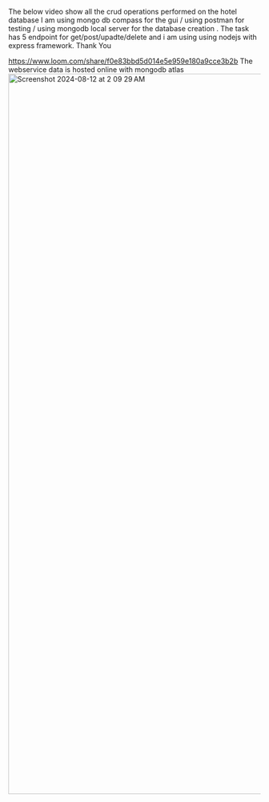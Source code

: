 The below video show all the crud operations performed on the hotel database I am using mongo db compass for the gui / using postman for testing / using mongodb local server for the database creation . The task has 5 endpoint for get/post/upadte/delete and i am using using nodejs with express framework. Thank You 

https://www.loom.com/share/f0e83bbd5d014e5e959e180a9cce3b2b
The webservice data is hosted online with mongodb atlas
<img width="1440" alt="Screenshot 2024-08-12 at 2 09 29 AM" src="https://github.com/user-attachments/assets/1b6ee4d5-722b-45be-bcaa-3886f906ff20">
